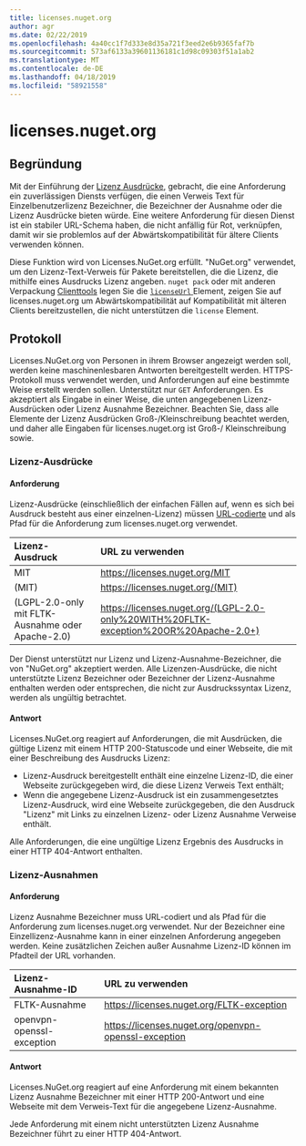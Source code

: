 ```yaml
---
title: licenses.nuget.org
author: agr
ms.date: 02/22/2019
ms.openlocfilehash: 4a40cc1f7d333e8d35a721f3eed2e6b9365faf7b
ms.sourcegitcommit: 573af6133a39601136181c1d98c09303f51a1ab2
ms.translationtype: MT
ms.contentlocale: de-DE
ms.lasthandoff: 04/18/2019
ms.locfileid: "58921558"
---
```

# <a name="licensesnugetorg"></a>licenses.nuget.org

## <a name="rationale"></a>Begründung

Mit der Einführung der [Lizenz Ausdrücke](nuspec.md#license), gebracht, die eine Anforderung ein zuverlässigen Diensts verfügen, die einen Verweis Text für Einzelbenutzerlizenz Bezeichner, die Bezeichner der Ausnahme oder die Lizenz Ausdrücke bieten würde.
Eine weitere Anforderung für diesen Dienst ist ein stabiler URL-Schema haben, die nicht anfällig für Rot, verknüpfen, damit wir sie problemlos auf der Abwärtskompatibilität für ältere Clients verwenden können.

Diese Funktion wird von Licenses.NuGet.org erfüllt. "NuGet.org" verwendet, um den Lizenz-Text-Verweis für Pakete bereitstellen, die die Lizenz, die mithilfe eines Ausdrucks Lizenz angeben. `nuget pack` oder mit anderen Verpackung [Clienttools](https://docs.microsoft.com/en-us/nuget/install-nuget-client-tools) legen Sie die [ `licenseUrl` ](nuspec.md#licenseurl) Element, zeigen Sie auf licenses.nuget.org um Abwärtskompatibilität auf Kompatibilität mit älteren Clients bereitzustellen, die nicht unterstützen die `license` Element.

## <a name="protocol"></a>Protokoll

Licenses.NuGet.org von Personen in ihrem Browser angezeigt werden soll, werden keine maschinenlesbaren Antworten bereitgestellt werden.
HTTPS-Protokoll muss verwendet werden, und Anforderungen auf eine bestimmte Weise erstellt werden sollen. Unterstützt nur `GET` Anforderungen.
Es akzeptiert als Eingabe in einer Weise, die unten angegebenen Lizenz-Ausdrücken oder Lizenz Ausnahme Bezeichner. Beachten Sie, dass alle Elemente der Lizenz Ausdrücken Groß-/Kleinschreibung beachtet werden, und daher alle Eingaben für licenses.nuget.org ist Groß-/ Kleinschreibung sowie.

### <a name="license-expressions"></a>Lizenz-Ausdrücke

#### <a name="request"></a>Anforderung

Lizenz-Ausdrücke (einschließlich der einfachen Fällen auf, wenn es sich bei Ausdruck besteht aus einer einzelnen-Lizenz) müssen [URL-codierte](https://tools.ietf.org/html/rfc3986#section-2.1) und als Pfad für die Anforderung zum licenses.nuget.org verwendet.

| Lizenz-Ausdruck | URL zu verwenden |
|:---|:---|
| MIT                                                | <https://licenses.nuget.org/MIT> |
| (MIT)                                              | <https://licenses.nuget.org/(MIT)> |
| (LGPL-2.0-only mit FLTK-Ausnahme oder Apache-2.0) | <https://licenses.nuget.org/(LGPL-2.0-only%20WITH%20FLTK-exception%20OR%20Apache-2.0+)> |

Der Dienst unterstützt nur Lizenz und Lizenz-Ausnahme-Bezeichner, die von "NuGet.org" akzeptiert werden. Alle Lizenzen-Ausdrücke, die nicht unterstützte Lizenz Bezeichner oder Bezeichner der Lizenz-Ausnahme enthalten werden oder entsprechen, die nicht zur Ausdruckssyntax Lizenz, werden als ungültig betrachtet.

#### <a name="response"></a>Antwort

Licenses.NuGet.org reagiert auf Anforderungen, die mit Ausdrücken, die gültige Lizenz mit einem HTTP 200-Statuscode und einer Webseite, die mit einer Beschreibung des Ausdrucks Lizenz:

* Lizenz-Ausdruck bereitgestellt enthält eine einzelne Lizenz-ID, die einer Webseite zurückgegeben wird, die diese Lizenz Verweis Text enthält;
* Wenn die angegebene Lizenz-Ausdruck ist ein zusammengesetztes Lizenz-Ausdruck, wird eine Webseite zurückgegeben, die den Ausdruck "Lizenz" mit Links zu einzelnen Lizenz- oder Lizenz Ausnahme Verweise enthält.

Alle Anforderungen, die eine ungültige Lizenz Ergebnis des Ausdrucks in einer HTTP 404-Antwort enthalten.

### <a name="license-exceptions"></a>Lizenz-Ausnahmen

#### <a name="request"></a>Anforderung

Lizenz Ausnahme Bezeichner muss URL-codiert und als Pfad für die Anforderung zum licenses.nuget.org verwendet. Nur der Bezeichner eine Einzellizenz-Ausnahme kann in einer einzelnen Anforderung angegeben werden. Keine zusätzlichen Zeichen außer Ausnahme Lizenz-ID können im Pfadteil der URL vorhanden.

| Lizenz-Ausnahme-ID | URL zu verwenden |
|:---|:---|
|FLTK-Ausnahme            | <https://licenses.nuget.org/FLTK-exception> |
|openvpn-openssl-exception | <https://licenses.nuget.org/openvpn-openssl-exception> |

#### <a name="response"></a>Antwort

Licenses.NuGet.org reagiert auf eine Anforderung mit einem bekannten Lizenz Ausnahme Bezeichner mit einer HTTP 200-Antwort und eine Webseite mit dem Verweis-Text für die angegebene Lizenz-Ausnahme.

Jede Anforderung mit einem nicht unterstützten Lizenz Ausnahme Bezeichner führt zu einer HTTP 404-Antwort.